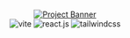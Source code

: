 <div align="center">
  
  <br />
    
  <a href="https://amir83nasr.github.io/Brainwave" target="_blank">
    <img src="https://i.ibb.co/Kqdv8j1/Image-from.png" alt="Project Banner">
  </a>
  
  <br />

  <div align="center">
    <img src="https://img.shields.io/badge/-Vite-black?style=for-the-badge&logoColor=white&logo=vite&color=646CFF" alt="vite" />
    <img src="https://img.shields.io/badge/-React_JS-black?style=for-the-badge&logoColor=white&logo=react&color=61DAFB" alt="react.js" />
    <img src="https://img.shields.io/badge/-Tailwind_CSS-black?style=for-the-badge&logoColor=white&logo=tailwindcss&color=06B6D4" alt="tailwindcss" />
  </div>

</div>
